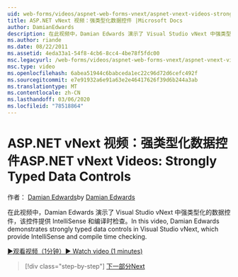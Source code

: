 ```yaml
---
uid: web-forms/videos/aspnet-web-forms-vnext/aspnet-vnext-videos-strongly-typed-data-controls
title: ASP.NET vNext 视频：强类型化数据控件 |Microsoft Docs
author: DamianEdwards
description: 在此视频中，Damian Edwards 演示了 Visual Studio vNext 中强类型化的数据控件，该控件提供 IntelliSense 和编译时检查。
ms.author: riande
ms.date: 08/22/2011
ms.assetid: 4eda33a1-54f8-4cb6-8cc4-4be78f5fdc00
msc.legacyurl: /web-forms/videos/aspnet-web-forms-vnext/aspnet-vnext-videos-strongly-typed-data-controls
msc.type: video
ms.openlocfilehash: 6abea51944c6babceda1ec22c96d72d6cefc492f
ms.sourcegitcommit: e7e91932a6e91a63e2e46417626f39d6b244a3ab
ms.translationtype: MT
ms.contentlocale: zh-CN
ms.lasthandoff: 03/06/2020
ms.locfileid: "78518864"
---
```

# <a name="aspnet-vnext-videos-strongly-typed-data-controls"></a><span data-ttu-id="735b2-103">ASP.NET vNext 视频：强类型化数据控件</span><span class="sxs-lookup"><span data-stu-id="735b2-103">ASP.NET vNext Videos: Strongly Typed Data Controls</span></span>

<span data-ttu-id="735b2-104">作者： [Damian Edwards](https://github.com/DamianEdwards)</span><span class="sxs-lookup"><span data-stu-id="735b2-104">by [Damian Edwards](https://github.com/DamianEdwards)</span></span>

<span data-ttu-id="735b2-105">在此视频中，Damian Edwards 演示了 Visual Studio vNext 中强类型化的数据控件，该控件提供 IntelliSense 和编译时检查。</span><span class="sxs-lookup"><span data-stu-id="735b2-105">In this video, Damian Edwards demonstrates strongly typed data controls in Visual Studio vNext, which provide IntelliSense and compile time checking.</span></span>

[<span data-ttu-id="735b2-106">&#9654;观看视频（1分钟）</span><span class="sxs-lookup"><span data-stu-id="735b2-106">&#9654; Watch video (1 minutes)</span></span>](https://channel9.msdn.com/Blogs/ASP-NET-Site-Videos/aspnet-vnext-videos-strongly-typed-data-controls)

> [!div class="step-by-step"]
> [<span data-ttu-id="735b2-107">下一部分</span><span class="sxs-lookup"><span data-stu-id="735b2-107">Next</span></span>](aspnet-vnext-videos-model-binding-part-1-selecting-data.md)
